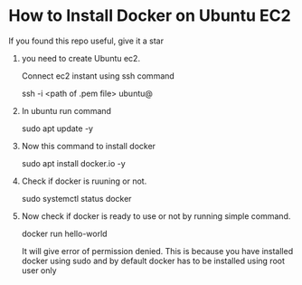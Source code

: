# How to Install Docker on Ubuntu EC2
If you found this repo useful, give it a star

1. you need to create Ubuntu ec2.
   
   Connect ec2 instant using ssh command
   
   ssh -i <path of .pem file> ubuntu@ <ip address> 
3. In ubuntu run command
   
   sudo apt update -y

5. Now this command to install docker
   
   sudo apt install docker.io -y

6. Check if docker is ruuning or not.

   sudo systemctl status docker

7. Now check if docker is ready to use or not by running simple command.

   docker run hello-world

   It will give error of permission denied. This is because you have installed docker using sudo and by default docker has to be installed using root user only
   
   
   
